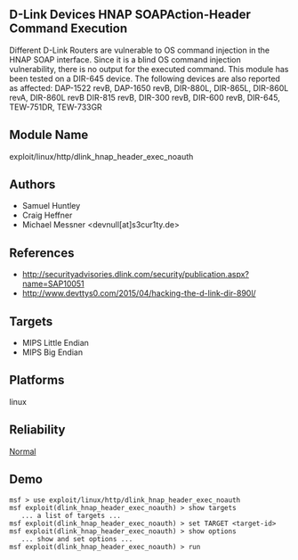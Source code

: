## D-Link Devices HNAP SOAPAction-Header Command Execution

Different D-Link Routers are vulnerable to OS command 
injection in the HNAP SOAP interface. Since it is a blind OS 
command injection vulnerability, there is no output for the 
executed command. This module has been tested on a DIR-645 
device. The following devices are also reported as affected: 
DAP-1522 revB, DAP-1650 revB, DIR-880L, DIR-865L, DIR-860L 
revA, DIR-860L revB DIR-815 revB, DIR-300 revB, DIR-600 
revB, DIR-645, TEW-751DR, TEW-733GR


## Module Name
exploit/linux/http/dlink_hnap_header_exec_noauth

## Authors
* Samuel Huntley
* Craig Heffner
* Michael Messner <devnull[at]s3cur1ty.de>


## References
* http://securityadvisories.dlink.com/security/publication.aspx?name=SAP10051
* http://www.devttys0.com/2015/04/hacking-the-d-link-dir-890l/



## Targets
* MIPS Little Endian
* MIPS Big Endian


## Platforms
linux

## Reliability
[Normal](https://github.com/rapid7/metasploit-framework/wiki/Exploit-Ranking)

## Demo

```
msf > use exploit/linux/http/dlink_hnap_header_exec_noauth
msf exploit(dlink_hnap_header_exec_noauth) > show targets
   ... a list of targets ...
msf exploit(dlink_hnap_header_exec_noauth) > set TARGET <target-id>
msf exploit(dlink_hnap_header_exec_noauth) > show options
   ... show and set options ...
msf exploit(dlink_hnap_header_exec_noauth) > run
```
    
    